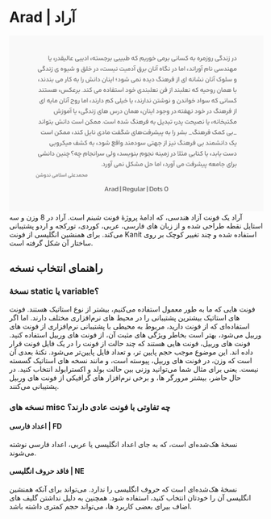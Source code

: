 # Arad | آراد
![Arad](Documentation/Arad.png)
آراد یک فونت آزاد هندسی، که ادامۀ پروژۀ فونت شبنم است. آراد در 8 وزن و سه استایل نقطه طراحی شده و از زبان های فارسی، عربی، کوردی، تورکجه و اردو پشتیبانی می‌کند. برای همنشین انگلیسی از فونت Kanit استفاده شده و چند تغییر کوچک بر روی ساختار آن شکل گرفته است.

## راهنمای انتخاب نسخه
### نسخۀ static یا variable؟
فونت هایی که ما به طور معمول استفاده می‌کنیم، بیشتر از نوع استاتیک هستند. فونت های استاتیک بیشترین پشتیبانی را در محیط های نرم‌افزاری مختلف دارند. اما اگر استفاده‌ای که از فونت دارید، مربوط به محیطی با پشتیبانی نرم‌افزاری از فونت های وربیل می‌شود، بهتر است بخاطر ویژگی های مثبت آن، از فونت های وربیل استفاده کنید. فونت های وربیل، فونت هایی هستند که چند حالت از فونت را در یک فایل فونت قرار داده اند. این موضوع موجب حجم پایین تر، و تعداد فایل پایین‌تر می‌شود. نکتۀ بعدی آن است که وزن، در فونت های وربیل، پیوسته است، و مانند نسخه های استاتیک گسسته نیست. یعنی برای مثال شما می‌توانید وزنی بین حالت بولد و اکسترابولد انتخاب کنید. در حال حاضر، بیشتر مرورگر ها، و برخی نرم‌افزار های گرافیکی از فونت های وربیل پشتیبانی می‌کنند.

### نسخه های misc چه تفاوتی با فونت عادی دارند؟
#### اعداد فارسی | FD
نسخۀ هک‌شده‌ای است، که به جای اعداد انگلیسی یا عربی، اعداد فارسی نوشته می‌شوند.

#### فاقد حروف انگلیسی | NE
نسخۀ هک‌شده‌ای است که حروف انگلیسی را ندارد. می‌تواند برای آنکه همنشین انگلیسی آن را خودتان انتخاب کنید، استفاده شود. همچنین به دلیل نداشتن گلیف های اضاف بیرای بعضی کاربرد ها، می‌تواند حجم کمتری داشته باشد.
